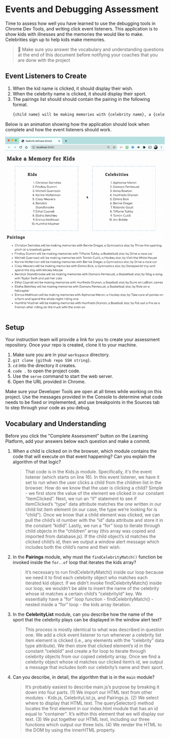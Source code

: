 # Events and Debugging Assessment

Time to assess how well you have learned to use the debugging tools in Chrome Dev Tools, and writing click event listeners. This application is to show kids with illnesses and the memories the would like to make. Celebrities sign up to help kids make memories.

> 🧨 Make sure you answer the vocabulary and understanding questions at the end of this document before notifying your coaches that you are done with the project

## Event Listeners to Create

1. When the kid name is clicked, it should display their wish.
1. When the celebrity name is clicked, it should display their sport.
1. The pairings list should should contain the pairing in the following format.
    ```html
    {child name} will be making memories with {celebrity name}, a {celebrity sport} star, by {child wish}
    ```

Below is an animation showing how the application should look when complete and how the event listeners should work.

<img src="./images/debugging-events-assessment.gif" width="700px">

## Setup

Your instruction team will provide a link for you to create your assessment repository. Once your repo is created, clone it to your machine.

1. Make sure you are in your `workspace` directory.
1. `git clone {github repo SSH string}`.
1. `cd` into the directory it creates.
1. `code .` to open the project code.
1. Use the `serve` command to start the web server.
1. Open the URL provided in Chrome.

Make sure your Developer Tools are open at all times while working on this project. Use the messages provided in the Console to determine what code needs to be fixed or implemented, and use breakpoints in the Sources tab to step through your code as you debug.

## Vocabulary and Understanding

Before you click the "Complete Assessment" button on the Learning Platform, add your answers below each question and make a commit.

1. When a child is clicked on in the browser, which module contains the code that will execute on that event happening? Can you explain the algorithm of that logic?
   > That code is in the Kids.js module. Specifically, it's the event listener (which starts on line 16). In this event listener, we have it set to run when the user clicks a child from the children list in the browser. How do we know that the user is clicking a child? Simple - we first store the value of the element we clicked in our constant “itemClicked”. Next, we run an “if” statement to see if itemClicked’s “type” data attribute matches the one written in our child list item element (in our case, the type we’re looking for is “child”). Once we know that a child element was clicked, we can pull the child’s id number with the “id” data attribute and store it in the constant “kidId”. Lastly, we run a “for” loop to iterate through child objects in the “children” array (this array was copied and imported from database.js). If the child object’s id matches the clicked child’s id, then we output a window alert message which includes both the child’s name and their wish.
2. In the **Pairings** module, why must the `findCelebrityMatch()` function be invoked inside the `for..of` loop that iterates the kids array?
   > It’s necessary to run findCelebrityMatch() inside our loop because we need it to find each celebrity object who matches each iterated kid object. If we didn’t invoke findCelebrityMatch() inside our loop, we wouldn’t be able to insert the name of the celebrity whose id matches a certain child’s “celebrityId” key. We essentially have a “for” loop function - findCelebrityMatch() - nested inside a “for” loop - the kids array iteration.
3. In the **CelebrityList** module, can you describe how the name of the sport that the celebrity plays can be displayed in the window alert text?
   > This process is mostly identical to what was described in question one. We add a click event listener to run whenever a celebrity list item element is clicked (i.e., any elements with the “celebrity” data type attribute). We then store that clicked element’s id in the constant “celebId” and create a for loop to iterate through celebrity objects from our copied celebrity array. Once we find a celebrity object whose id matches our clicked item’s id, we output a message that includes both our celebrity’s name and their sport.
4. Can you describe, in detail, the algorithm that is in the `main` module?
   > It’s probably easiest to describe main.js’s purpose by breaking it down into four parts. (1) We import our HTML text from other modules - Kids.js, CelebrityList.js, and Pairings.js. (2) We select where to display that HTML text. The querySelector() method locates the first element in our index.html module that has an id equal to ”container”. It’s within this element that we will display our text. (3) We put together our HTML text, including our three functions which output our three lists. (4) We render the HTML to the DOM by using the innerHTML property.
